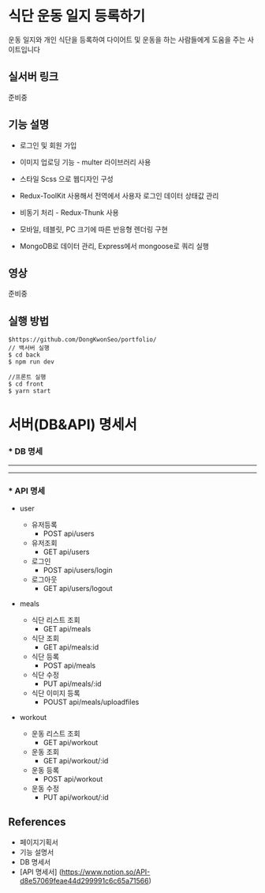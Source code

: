 # 식단 운동 일지 등록하기 
운동 일지와 개인 식단을 등록하여 다이어트 및 운동을 하는 사람들에게 도움을 주는 사이트입니다

## 실서버 링크
준비중

## 기능 설명 
* 로그인 및 회원 가입 

* 이미지 업로딩 기능 - multer 라이브러리 사용

* 스타일 Scss 으로 웹디자인 구성

* Redux-ToolKit 사용해서 전역에서 사용자 로그인 데이터 상태값 관리

* 비동기 처리 - Redux-Thunk 사용

* 모바일, 테블릿, PC 크기에 따른 반응형 렌더링 구현

* MongoDB로 데이터 관리, Express에서 mongoose로 쿼리 실행


## 영상
준비중

## 실행 방법
```
$https://github.com/DongKwonSeo/portfolio/
// 백서버 실행
$ cd back 
$ npm run dev

//프론트 실행
$ cd front
$ yarn start
```
# 서버(DB&API) 명세서
### * DB 명세
------------------
-------
### * API 명세
 * user
    * 유저등록
      * POST api/users
    * 유저조회
       * GET api/users
    * 로그인
      * POST api/users/login
    * 로그아웃
      * GET api/users/logout
    
 * meals
    * 식단 리스트 조회
        * GET api/meals
    * 식단 조회
        * GET api/meals:id
    * 식단 등록
         * POST api/meals
    * 식단 수정
         * PUT api/meals/:id
    * 식단 이미지 등록
         * POUST api/meals/uploadfiles
 * workout
    * 운동 리스트 조회
       * GET api/workout
    * 운동 조회
       * GET api/workout/:id
    * 운동 등록
       * POST api/workout
    * 운동 수정
       * PUT api/workout/:id
    

    

## References
* 페이지기획서 
* 기능 설명서
* DB 명세서
* [API 명세서] (https://www.notion.so/API-d8e57069feae44d299991c6c65a71566) 

